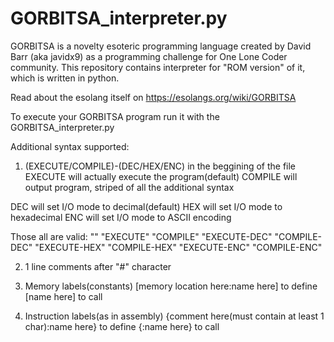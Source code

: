 # GORBITSA_interpreter.py
GORBITSA is a novelty esoteric programming language created by David Barr (aka javidx9) as a programming challenge for One Lone Coder community.
This repository contains interpreter for "ROM version" of it, which is written in python.

Read about the esolang itself on https://esolangs.org/wiki/GORBITSA

To execute your GORBITSA program run it with the GORBITSA_interpreter.py

Additional syntax supported:
1) (EXECUTE/COMPILE)-(DEC/HEX/ENC) in the beggining of the file
EXECUTE will actually execute the program(default)
COMPILE will output program, striped of all the additional syntax

DEC will set I/O mode to decimal(default)
HEX will set I/O mode to hexadecimal
ENC will set I/O mode to ASCII encoding

Those all are valid:
""
"EXECUTE"
"COMPILE"
"EXECUTE-DEC"
"COMPILE-DEC"
"EXECUTE-HEX"
"COMPILE-HEX"
"EXECUTE-ENC"
"COMPILE-ENC"

2) 1 line comments after "#" character

3) Memory labels(constants)
[memory location here:name here] to define
[name here] to call

4) Instruction labels(as in assembly)
{comment here(must contain at least 1 char):name here} to define
{:name here} to call

